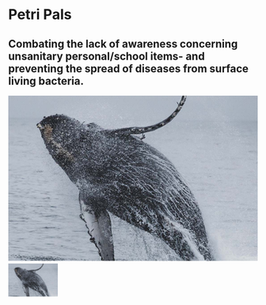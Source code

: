 # Petri Pals
## Combating the lack of awareness concerning unsanitary personal/school items- and preventing the spread of diseases from surface living bacteria.

![Alt text](image.png)
<img src="image.png" width=100>